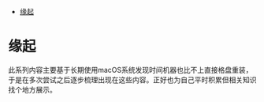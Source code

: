 <!--ts-->
* [缘起](#缘起)

<!-- Created by https://github.com/ekalinin/github-markdown-toc -->
<!-- Added by: runner, at: Tue Aug 30 09:09:52 UTC 2022 -->

<!--te-->
# 缘起

此系列内容主要基于长期使用macOS系统发现时间机器也比不上直接格盘重装，于是在多次尝试之后逐步梳理出现在这些内容。正好也为自己平时积累但相关知识找个地方展示。